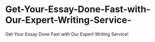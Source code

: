 # Get-Your-Essay-Done-Fast-with-Our-Expert-Writing-Service-
Get Your Essay Done Fast with Our Expert Writing Service!
